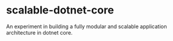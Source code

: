 # scalable-dotnet-core
An experiment in building a fully modular and scalable application architecture in dotnet core.
